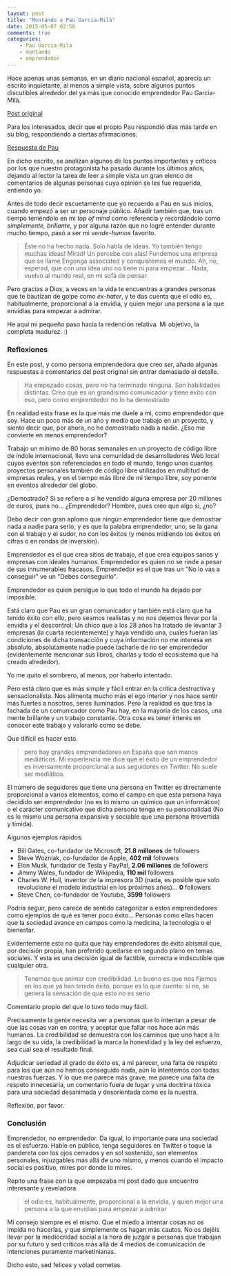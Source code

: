 ```yaml
---
layout: post
title: "Montando a Pau Garcia-Milà"
date: 2015-05-07 02:58
comments: true
categories:
    - Pau Garcia-Milà
    - montando
    - emprendedor
---
```

Hace apenas unas semanas, en un diario nacional español, aparecía un escrito 
inquietante, al menos a simple vista, sobre algunos puntos discutibles alrededor
del ya más que conocido emprendedor Pau Garcia-Milà.

[Post original](http://www.eldiario.es/hojaderouter/emprendedores/pau_garcia-mila-emprendimiento-EyeOS-Bananity_0_369213079.html)

Para los interesados, decir que el propio Pau respondió días más tarde en su 
blog, respondiendo a ciertas afirmaciones.

[Respuesta de Pau](http://paugarciamila.com/desmontando-a-pau-garcia-mila/)

En dicho escrito, se analizan algunos de los puntos importantes y críticos por 
los que nuestro protagonista ha pasado durante los últimos años, dejando al 
lector la tarea de leer a simple vista un gran elenco de comentarios de algunas 
personas cuya opinión se les fue requerida, entiendo yo.

Antes de todo decir escuetamente que yo recuerdo a Pau en sus inicios, cuando 
empezó a ser un personaje público. Añadir también que, tras un tiempo teniéndolo 
en mi *top of mind* como referencia y recordándolo como 
*simplemente, brillante*, y por alguna razón que no logré entender durante mucho 
tiempo, pasó a ser mi *vende-humos* favorito.

> Éste no ha hecho nada. Solo habla de ideas. Yo también tengo muchas ideas!
> Mirad! Un percebe con alas! Fundemos una empresa que se llame Engonga 
> associated y conquistemos el mundo. Ah, no, esperad, que con una idea uno no
> tiene ni para empezar... Nada, vuelvo al mundo real, en mi sofá de pensar.

Pero gracias a Dios, a veces en la vida te encuentras a grandes personas que te
bautizan de golpe como *ex-hater*, y te das cuenta que el odio es, 
habitualmente, proporcional a la envidia, y quien mejor una persona a la que 
envidias para empezar a admirar.

He aquí mi pequeño paso hacia la redención relativa. Mi objetivo, la completa
madurez. :)

### Reflexiones

En este post, y como persona emprendedora que creo ser, añado algunas respuestas 
a comentarios del post original sin entrar demasiado al detalle.

> Ha empezado cosas, pero no ha terminado ninguna. Son habilidades distintas. 
> Creo que es un grandísimo comunicador y tiene éxito con eso, pero como 
> emprendedor no lo ha demostrado

En realidad esta frase es la que más me duele a mi, como emprendedor que soy.
Hace un poco más de un año y medio que trabajo en un proyecto, y siento decir 
que, por ahora, no he demostrado nada a nadie. ¿Eso me convierte en menos 
emprendedor?

Trabajo un mínimo de 80 horas semanales en un proyecto de código libre de índole 
internacional, llevo una comunidad de desarrolladores Web local cuyos eventos 
son referenciados en todo el mundo, tengo unos cuantos proyectos personales 
también de código libre utilizados en multitud de empresas reales, y en el 
tiempo más libre de mi tiempo libre, soy ponente en eventos alrededor del globo.

¿Demostrado? Si se refiere a si he vendido alguna empresa por 20 millones de 
euros, pues no... ¿Emprendedor? Hombre, pues creo que algo si, ¿no?

Debo decir con gran aplomo que ningún emprendedor tiene que demostrar nada a 
nadie para serlo, y es que la palabra emprendedor, uno, se la gana con el 
trabajo y el sudor, no con los éxitos (y menos midiendo los éxitos en cifras
o en rondas de inversión).

Emprendedor es el que crea sitios de trabajo, el que crea equipos sanos y 
empresas con ideales humanos. Emprendedor es quien no se rinde a pesar de sus
innumerables fracasos. Emprendedor es el que tras un "No lo vas a conseguir" ve
un "Debes conseguirlo".

Emprendedor es quien persigue lo que todo el mundo ha dejado por imposible.

Está claro que Pau es un gran comunicador y también está claro que ha tenido
éxito con ello, pero seamos realistas y no nos dejemos llevar por la envidia y
el descontrol: Un chico que a los 28 años ha tratado de levantar 3 empresas (la
cuarta recientemente) y haya vendido una, cuales fueran las condiciones de dicha
transacción y cuya información no me interesa en absoluto, absolutamente nadie 
puede tacharle de no ser emprendedor (evidentemente mencionar sus libros, 
charlas y todo el ecosistema que ha creado alrededor).

Yo me quito el sombrero, al menos, por haberlo intentado.

Pero está claro que es más simple y fácil entrar en la crítica destructiva y
sensacionalista. Nos alimenta mucho más el ego interior y nos hace sentir más
fuertes a nosotros, seres iluminados. Pero la realidad es que tras la fachada de
un comunicador como Pau hay, en la mayoría de los casos, una mente brillante y
un trabajo constante. Otra cosa es tener interés en conocer este trabajo y 
valorarlo como se debe.

Que difícil es hacer esto.

> pero hay grandes emprendedores en España que son menos mediáticos. Mi 
> experiencia me dice que el éxito de un emprendedor es inversamente 
> proporcional a sus seguidores en Twitter. No suele ser mediático.

El número de seguidores que tiene una persona en Twitter es directamente 
proporcional a varios elementos, como el campo en que esta persona haya decidido
ser emprendedor (no es lo mismo un químico que un informático) o el carácter
comunicativo que dicha persona tenga en su personalidad (No es lo mismo una 
persona expansiva y sociable que una persona itrovertida y tímida).

Algunos ejemplos rápidos.

* Bill Gates, co-fundador de Microsoft, **21.8 millones** de followers
* Steve Wozniak, co-fundador de Apple, **402 mil** followers
* Elon Musk, fundador de Tesla y PayPal, **2.06 millones** de followers 
* Jimmy Wales, fundador de Wikipedia, **110 mil** followers
* Charles W. Hull, inventor de la impresora 3D (nada, es posible que solo 
revolucione el modelo industrial en los próximos años)... **0** followers
* Steve Chen, co-fundador de Youtube, **3599** followers

Podría seguir, pero carece de sentido categorizar a estos emprendedores como
ejemplos de qué es tener poco éxito... Personas como ellas hacen que la sociedad
avance en campos como la medicina, la tecnología o el bienestar.

Evidentemente esto no quita que hay emprendedores de éxito abismal que, por 
decisión propia, han preferido quedarse en segundo plano en temas sociales. Y
esta es una decisión igual de factible, correcta e indiscutible que cualquier
otra.

> Tenemos que animar con credibilidad. Lo bueno es que nos fijemos en los que ya 
> han tenido éxito, porque es lo que cuenta: si no, se genera la sensación de 
> que esto no es serio

Comentario propio del que lo tuvo todo muy fácil.

Precisamente la gente necesita ver a personas que lo intentan a pesar de que las 
cosas van en contra, y aceptar que fallar nos hace aún más humanos. La 
credibilidad se demuestra con los caminos que uno hace a lo largo de su vida, la 
credibilidad la marca la honestidad y la ley del esfuerzo, sea cual sea el 
resultado final.

Adjudicar seriedad al grado de éxito es, a mi parecer, una falta de respeto para
los que aún no hemos conseguido nada, aún lo intentemos con todas nuestras 
fuerzas. Y lo que me parece más grave, me parece una falta de respeto 
innecesaria, un comentario fuera de lugar y una doctrina tóxica para una 
sociedad desanimada y desorientada como es la nuestra.

Reflexión, por favor.

### Conclusión

Emprendedor, no emprendedor. Da igual, lo importante para una sociedad es el 
esfuerzo. Hable en público, tenga seguidores en Twitter o toque la pandereta con
los ojos cerrados y en sol sostenido, son elementos personales, injuzgables más
allá de uno mismo, y menos cuando el impacto social es positivo, mires por donde
lo mires.

Repito una frase con la que empezaba mi post dado que encuentro interesante y
reveladora.

> el odio es, habitualmente, proporcional a la envidia, y quien mejor una 
> persona a la que envidias para empezar a admirar

Mi consejo siempre es el mismo. Que el miedo a intentar cosas no os impida no
hacerlas, y que simplemente os hagan más cautos. No os dejéis llevar por la
mediocridad social a la hora de juzgar a personas que trabajan por su futuro y
sed críticos más allá de 4 medios de comunicación de intenciones puramente 
marketinianas.

Dicho esto, sed felices y volad cometas.